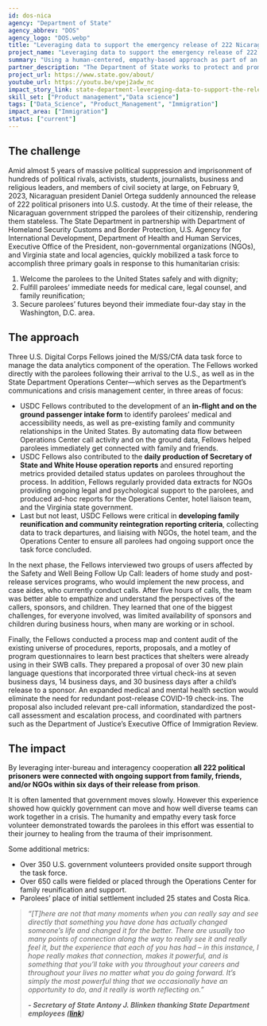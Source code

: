 ```yaml
---
id: dos-nica
agency: "Department of State"
agency_abbrev: "DOS"
agency_logo: "DOS.webp"
title: "Leveraging data to support the emergency release of 222 Nicaraguan political prisoners"
project_name: "Leveraging data to support the emergency release of 222 Nicaraguan political prisoners"
summary: "Using a human-centered, empathy-based approach as part of an emergency interagency task force welcoming and supporting 222 political prisoners arriving in the United States."
partner_description: "The Department of State works to protect and promote U.S. security, prosperity, and democratic values, and shape an international environment in which all Americans can thrive. By promoting data and analytics, the Office of Management Strategy and Solutions Center for Analytics (M/SS/CfA) provides enterprise data management and analytics capabilities to enable data-driven diplomacy within the Department. U.S. Digital Corps Fellows have been supporting M/SS/CfA since 2022. The Nicaragua Operation exemplifies how the science of analytics meets the art of diplomacy."
project_url: https://www.state.gov/about/
youtube_url: https://youtu.be/vpej2adw_nc
impact_story_link: state-department-leveraging-data-to-support-the-release-of-222-nicaraguan-political-prisoners
skill_set: ["Product management","Data science"]
tags: ["Data_Science", "Product_Management", "Immigration"]
impact_area: ["Immigration"]
status: ["current"]
---
```


## The challenge
Amid almost 5 years of massive political suppression and imprisonment of hundreds of political rivals, activists, students, journalists, business and religious leaders, and members of civil society at large, on February 9, 2023, Nicaraguan president Daniel Ortega suddenly announced the release of 222 political prisoners into U.S. custody. At the time of their release, the Nicaraguan government stripped the parolees of their citizenship, rendering them stateless. The State Department in partnership with Department of Homeland Security Customs and Border Protection, U.S. Agency for International Development, Department of Health and Human Services, Executive Office of the President, non-governmental organizations (NGOs), and Virginia state and local agencies, quickly mobilized a task force to accomplish three primary goals in response to this humanitarian crisis: 
1. Welcome the parolees to the United States safely and with dignity;
2. Fulfill parolees’ immediate needs for medical care, legal counsel, and family reunification;
3. Secure parolees’ futures beyond their immediate four-day stay in the Washington, D.C. area.

## The approach
Three U.S. Digital Corps Fellows joined the M/SS/CfA data task force to manage the data analytics component of the operation. The Fellows worked directly with the parolees following their arrival to the U.S., as well as in the State Department Operations Center—which serves as the Department’s communications and crisis management center, in three areas of focus:

* USDC Fellows contributed to the development of an **in-flight and on the ground passenger intake form** to identify parolees’ medical and accessibility needs, as well as pre-existing family and community relationships in the United States. By automating data flow between Operations Center call activity and on the ground data, Fellows helped parolees immediately get connected with family and friends.
* USDC Fellows also contributed to the **daily production of Secretary of State and White House operation reports** and ensured reporting metrics provided detailed status updates on parolees throughout the process. In addition, Fellows regularly provided data extracts for NGOs providing ongoing legal and psychological support to the parolees, and produced ad-hoc reports for the Operations Center, hotel liaison team, and the Virginia state government.  
* Last but not least, USDC Fellows were critical in **developing family reunification and community reintegration reporting criteria**, collecting data to track departures, and liaising with NGOs, the hotel team, and the Operations Center to ensure all parolees had ongoing support once the task force concluded.

In the next phase, the Fellows interviewed two groups of users affected by the Safety and Well Being Follow Up Call: leaders of home study and post-release services programs, who would implement the new process, and case aides, who currently conduct calls. After five hours of calls, the team was better able to empathize and understand the perspectives of the callers, sponsors, and children. They learned that one of the biggest challenges, for everyone involved, was limited availability of sponsors and children during business hours, when many are working or in school.

Finally, the Fellows conducted a process map and content audit of the existing universe of procedures, reports, proposals, and a motley of program questionnaires to learn best practices that shelters were already using in their SWB calls. They prepared a proposal of over 30 new plain language questions that incorporated three virtual check-ins at seven business days, 14 business days, and 30 business days after a child’s release to a sponsor. An expanded medical and mental health section would eliminate the need for redundant post-release COVID-19 check-ins. The proposal also included relevant pre-call information, standardized the post-call assessment and escalation process, and coordinated with partners such as the Department of Justice’s Executive Office of Immigration Review. 


## The impact 

By leveraging inter-bureau and interagency cooperation **all 222 political prisoners were connected with ongoing support from family, friends, and/or NGOs within six days of their release from prison**. 

It is often lamented that government moves slowly. However this experience showed how quickly government can move and how well diverse teams can work together in a crisis. The humanity and empathy every task force volunteer demonstrated towards the parolees in this effort was essential to their journey to healing from the trauma of their imprisonment.

Some additional metrics:
* Over 350 U.S. government volunteers provided onsite support through the task force.
* Over 650 calls were fielded or placed through the Operations Center for family reunification and support.
* Parolees’ place of initial settlement included 25 states and Costa Rica.


> *“[T]here are not that many moments when you can really say and see directly that something you have done has actually changed someone’s life and changed it for the better.  There are usually too many points of connection along the way to really see it and really feel it, but the experience that each of you has had – in this instance, I hope really makes that connection, makes it powerful, and is something that you’ll take with you throughout your careers and throughout your lives no matter what you do going forward.  It’s simply the most powerful thing that we occasionally have an opportunity to do, and it really is worth reflecting on.”*
>
> ***- Secretary of State Antony J. Blinken thanking State Department employees ([link](https://www.state.gov/secretary-of-state-antony-j-blinken-at-an-event-thanking-members-of-the-state-department-workforce-who-helped-welcome-222-political-prisoners-from-nicaragua/))***
